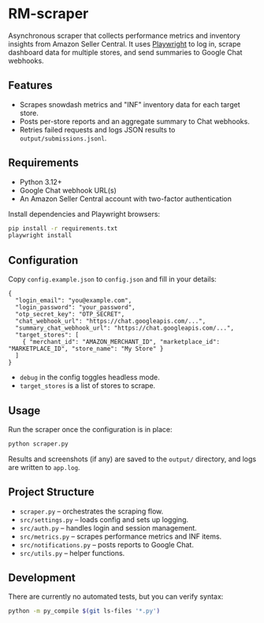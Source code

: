 # RM-scraper

Asynchronous scraper that collects performance metrics and inventory insights from Amazon Seller Central.
It uses [Playwright](https://playwright.dev/python/) to log in, scrape dashboard data for multiple stores, and send summaries to Google Chat webhooks.

## Features
- Scrapes snowdash metrics and "INF" inventory data for each target store.
- Posts per-store reports and an aggregate summary to Chat webhooks.
- Retries failed requests and logs JSON results to `output/submissions.jsonl`.

## Requirements
- Python 3.12+
- Google Chat webhook URL(s)
- An Amazon Seller Central account with two-factor authentication

Install dependencies and Playwright browsers:
```bash
pip install -r requirements.txt
playwright install
```

## Configuration
Copy `config.example.json` to `config.json` and fill in your details:
```jsonc
{
  "login_email": "you@example.com",
  "login_password": "your_password",
  "otp_secret_key": "OTP_SECRET",
  "chat_webhook_url": "https://chat.googleapis.com/...",
  "summary_chat_webhook_url": "https://chat.googleapis.com/...",
  "target_stores": [
    { "merchant_id": "AMAZON_MERCHANT_ID", "marketplace_id": "MARKETPLACE_ID", "store_name": "My Store" }
  ]
}
```
- `debug` in the config toggles headless mode.
- `target_stores` is a list of stores to scrape.

## Usage
Run the scraper once the configuration is in place:
```bash
python scraper.py
```
Results and screenshots (if any) are saved to the `output/` directory, and logs are written to `app.log`.

## Project Structure
- `scraper.py` – orchestrates the scraping flow.
- `src/settings.py` – loads config and sets up logging.
- `src/auth.py` – handles login and session management.
- `src/metrics.py` – scrapes performance metrics and INF items.
- `src/notifications.py` – posts reports to Google Chat.
- `src/utils.py` – helper functions.

## Development
There are currently no automated tests, but you can verify syntax:
```bash
python -m py_compile $(git ls-files '*.py')
```
